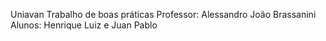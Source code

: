 Uniavan
Trabalho de boas práticas
Professor: Alessandro João Brassanini
Alunos: Henrique Luiz e Juan Pablo 
